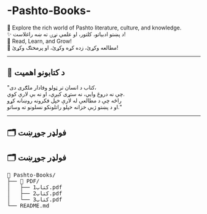 # -Pashto-Books-

🌟 Explore the rich world of Pashto literature, culture, and knowledge.  
✨ د پښتو ادبیاتو، کلتور، او علمي نړۍ ته ښه راغلاست!  
📖 Read, Learn, and Grow!  
📝 مطالعه وکړئ، زده کړه وکړئ، او پرمختګ وکړئ!

---

## 🌟 د کتابونو اهمیت
"کتاب د انسان تر ټولو وفادار ملګری دی،  
چې نه دروغ وایي، نه ستړی کېږي، او نه بې لارې کوي.  
راځه چې د مطالعې له لارې خپل فکرونه روښانه کړو  
او د پښتو ژبې خزانه خپلو راتلونکو نسلونو ته وساتو."

---

## 🗂️ فولډر جوړښت

<h2>🗂️ فولډر جوړښت</h2>

<pre>
📁 Pashto-Books/
├── 📁 PDF/
│   ├── کتاب1.pdf
│   ├── کتاب2.pdf
│   └── کتاب3.pdf
└── README.md
</pre>
